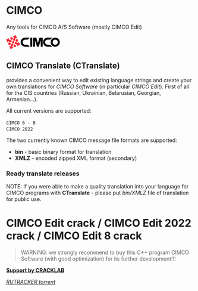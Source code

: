 # CIMCO
Any tools for CIMCO A/S Software (mostly CIMCO Edit) 

![cimco logo](header-cimco-logo.png "cimco logo")

## CIMCO Translate (CTranslate)
provides a convenient way to edit existing language strings and create your own translations for *CIMCO Software* (in particular *CIMCO Edit*). First of all for the CIS countries (Russian, Ukrainian, Belarusian, Georgian, Armenian...).

All current versions are supported:

`CIMCO 6 - 8`  
`CIMCO 2022`


The two currently known CIMCO message file formats are supported:
* **bin** - basic binary format for translation
* **XMLZ** - encoded zipped XML format (secondary)

### Ready translate releases
NOTE: If you were able to make a quality translation into your language for CIMCO programs with **CTranslate** - please put *bin/XMLZ* file of translation for public use.


# CIMCO Edit crack / CIMCO Edit 2022 crack / CIMCO Edit 8 crack
>WARNING: we strongly recommend to buy this C++ program CIMCO Software (with good optimization) for its further development!!!  

**[Support by CRACKLAB](https://cracklab.team/index.php?threads/880/post-8777)**  

*[RUTRACKER torrent](https://rutracker.org/forum/viewtopic.php?t=6201946)*
